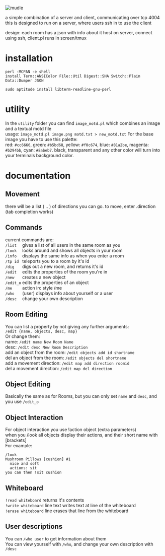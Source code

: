 ![mudle](https://f.0x52.eu/media/mudle.png "mudle")

a simple combination of a server and client, communicating over tcp 4004  
this is designed to run on a server, where users ssh in to use the client

design:
  each room has a json with info about it
  host on server, connect using ssh, client.pl runs in screen/tmux

# installation

```
perl -MCPAN -e shell
install Term::ANSIColor File::Util Digest::SHA Switch::Plain Data::Dumper JSON

sudo aptitude install libterm-readline-gnu-perl
```

# utility
In the `utility` folder you can find `image_motd.pl` which combines an image and a textual motd file  
usage: `image_motd.pl image.png motd.txt > new_motd.txt`
For the base image you have to use this palette:  
red: `#cc6666`, green: `#b5bd68`, yellow: `#f0c674`, blue: `#81a2be`, magenta: `#b294bb`, cyan: `#8abeb7`.
black, transparent and any other color will turn into your terminals background color.

# documentation
## Movement
there will be a list ( .. ) of directions you can go. to move, enter .direction (tab completion works)  

## Commands
current commands are:  
  `/list  ` gives a list of all users in the same room as you  
  `/look  ` looks around and shows all objects in your room  
  `/info  ` displays the same info as when you enter a room  
  `/tp id ` teleports you to a room by it's id  
  `/dig   ` digs out a new room, and returns it's id  
  `/edit  ` edits the properties of the room you're in  
  `/new   ` creates a new object  
  `/edit_o` edits the properties of an object  
  `/me    ` action irc style /me  
  `/who   ` (user) displays info about yourself or a user  
  `/desc  ` change your own description  

## Room Editing
You can list a property by not giving any further arguments:  
`/edit {name, objects, desc, map}`  
Or change them:  
name: `/edit name New Room Name`  
desc: `/edit desc New Room Description`  
add an object from the room: `/edit objects add id shortname`  
del an object from the room: `/edit objects del shortname`  
add a movement direction: `/edit map add direction roomid`  
del a movement direction: `/edit map del direction`  

## Object Editing
Basically the same as for Rooms, but you can only set `name` and `desc`, and you use `/edit_o`  

## Object Interaction
For object interaction you use !action object (extra parameters)  
when you /look all objects display their actions, and their short name with [brackets]  
For example:  
```
/look
Mushroom Pillows [cushion] #1
  nice and soft
  actions: sit
you can then !sit cushion
```

## Whiteboard
`!read whiteboard` returns it's contents  
`!write whiteboard` line text writes text at line of the whiteboard  
`!erase whiteboard` line erases that line from the whiteboard  

## User descriptions
You can `/who user` to get information about them  
You can view yourself with `/who`, and change your own description with `/desc`  

